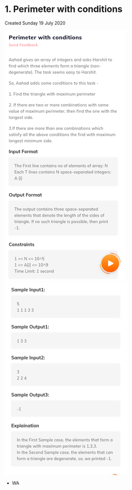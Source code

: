 # 1. Perimeter with conditions
Created Sunday 19 July 2020

![](1._Perimeter_with_conditions_-_40/pasted_image.png)
![](1._Perimeter_with_conditions_-_40/pasted_image001.png)

* WA


